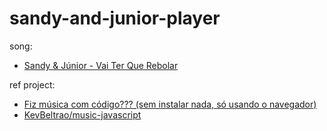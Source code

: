# sandy-and-junior-player

song: 
  - [Sandy & Júnior - Vai Ter Que Rebolar](https://youtu.be/bMbUdBxL1W4)

ref project: 
  - [Fiz música com código??? (sem instalar nada, só usando o navegador)](https://youtu.be/CfeOuyurJ_Q) 
  - [KevBeltrao/music-javascript](https://github.com/KevBeltrao/music-javascript)
